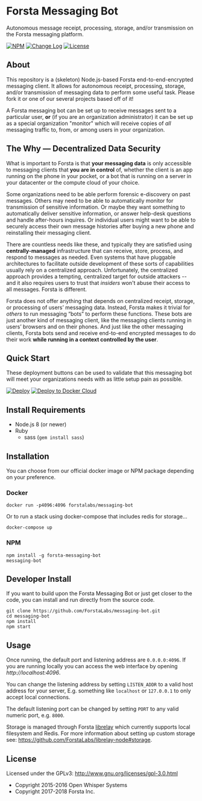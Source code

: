 Forsta Messaging Bot
========
Autonomous message receipt, processing, storage, and/or transmission on the Forsta messaging platform.

[![NPM](https://img.shields.io/npm/v/forsta-messaging-bot.svg)](https://www.npmjs.com/package/forsta-messaging-bot)
[![Change Log](https://img.shields.io/badge/change-log-blue.svg)](https://github.com/ForstaLabs/vault/blob/master/CHANGELOG.md)
[![License](https://img.shields.io/npm/l/forsta-messaging-bot.svg)](https://github.com/ForstaLabs/messaging-bot)


About
-------
This repository is a (skeleton) Node.js-based Forsta end-to-end-encrypted messaging client.
It allows for autonomous receipt, processing, storage, and/or transmission of messaging 
data to perform some useful task. Please fork it or one of our several projects based 
off of it!

A Forsta messaging bot can be set up to receive messages sent to a particular user, 
**or** (if you are an organization administrator) it can be set up as a special 
organization "monitor" which will receive copies of *all* messaging traffic to, from, 
or among users in your organization.

The Why &mdash; Decentralized Data Security
--------

What is important to Forsta is that **your messaging data** is only accessible to messaging 
clients that **you are in control** of, whether the client is an app running on 
the phone in your pocket, or a bot that is running on a server in your
datacenter or the compute cloud of your choice. 

Some organizations need to be able perform forensic e-discovery on past 
messages. Others may need to be able to automatically monitor for 
transmission of sensitive information. Or maybe they want something to 
automatically deliver sensitive information, or answer 
help-desk questions and handle after-hours inquires. Or individual users 
might want to be able to securely access their own message histories after 
buying a new phone and reinstalling their messaging client.

There are countless needs like these, and typically they are satisfied using 
**centrally-managed** infrastructure that can receive, store, process, and respond 
to messages as needed. Even systems that have pluggable architectures 
to facilitate outside development of these sorts of capabilities usually rely on a 
centralized approach. Unfortunately, the centralized approach provides a 
tempting, centralized target for outside 
attackers -- and it also requires users to trust that *insiders* won't abuse 
their access to all messages. Forsta is different.

Forsta does not offer anything that depends on centralized receipt, storage, or 
processing of users’ messaging data.  Instead, Forsta makes it trivial for 
*others* to run messaging “bots” to perform these functions. These bots are just 
another kind of messaging client, like the messaging clients running in users’ 
browsers and on their phones. And just like the other messaging clients, Forsta 
bots send and receive end-to-end encrypted messages to do their work **while 
running in a context controlled by the user**.


Quick Start
--------
These deployment buttons can be used to validate that this messaging bot
will meet your organizations needs with as little setup pain as possible.  

[![Deploy](https://www.herokucdn.com/deploy/button.svg)](https://heroku.com/deploy?template=https://github.com/ForstaLabs/messaging-bot)
[![Deploy to Docker Cloud](https://files.cloud.docker.com/images/deploy-to-dockercloud.svg)](https://cloud.docker.com/stack/deploy/)


Install Requirements
--------
 * Node.js 8 (or newer)
 * Ruby
   * sass (`gem install sass`)
   

Installation
--------
You can choose from our official docker image or NPM package depending on your
preference.

### Docker
    docker run -p4096:4096 forstalabs/messaging-bot

Or to run a stack using docker-compose that includes redis for storage...

    docker-compose up

### NPM
    npm install -g forsta-messaging-bot
    messaging-bot


Developer Install
--------
If you want to build upon the Forsta Messaging Bot or just get closer to the code, 
you can install and run directly from the source code.

    git clone https://github.com/ForstaLabs/messaging-bot.git
    cd messaging-bot
    npm install
    npm start


Usage
--------
Once running, the default port and listening address are `0.0.0.0:4096`.  If
you are running locally you can access the web interface by opening
*http://localhost:4096*.

You can change the listening address by setting `LISTEN_ADDR` to a valid host
address for your server, E.g. something like `localhost` or `127.0.0.1` to only
accept local connections.

The default listening port can be changed by setting `PORT` to any valid
numeric port, e.g. `8000`.

Storage is managed through Forsta
[librelay](https://github.com/ForstaLabs/librelay-node) which currently
supports local filesystem and Redis.  For more information about setting
up custom storage see: https://github.com/ForstaLabs/librelay-node#storage.


License
--------
Licensed under the GPLv3: http://www.gnu.org/licenses/gpl-3.0.html

* Copyright 2015-2016 Open Whisper Systems
* Copyright 2017-2018 Forsta Inc.
